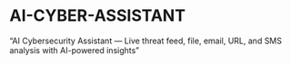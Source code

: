 # AI-CYBER-ASSISTANT
“AI Cybersecurity Assistant — Live threat feed, file, email, URL, and SMS analysis with AI-powered insights”
